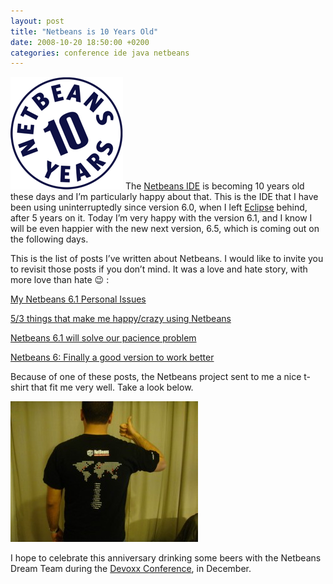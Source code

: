 ```yaml
---
layout: post
title: "Netbeans is 10 Years Old"
date: 2008-10-20 18:50:00 +0200
categories: conference ide java netbeans
---
```


<a href="http://69.89.31.239/~hildeber/wp-content/uploads/2008/10/logo-10y-nb-outline-180.png">![logo-10y-nb-outline-180.png](/images/posts/logo-10y-nb-outline-180.png)</a> The <a href="http://www.netbeans.org/">Netbeans IDE</a> is becoming 10 years old these days and I’m particularly happy about that. This is the IDE that I have been using uninterruptedly since version 6.0, when I left <a href="http://www.eclipse.org/">Eclipse</a> behind, after 5 years on it. Today I’m very happy with the version 6.1, and I know I will be even happier with the new next version, 6.5, which is coming out on the following days.

This is the list of posts I’ve written about Netbeans. I would like to invite you to revisit those posts if you don’t mind. It was a love and hate story, with more love than hate 😉 :

<a href="http://planexstrategy.blogspot.com/2008/05/my-netbeans-61-personal-issues.html">My Netbeans 6.1 Personal Issues</a>

<a href="http://planexstrategy.blogspot.com/2008/04/53-things-that-make-me-happycrazy-using.html">5/3 things that make me happy/crazy using Netbeans</a>

<a href="http://planexstrategy.blogspot.com/2008/03/netbeans-61-will-solve-our-pacience.html">Netbeans 6.1 will solve our pacience problem</a>

<a href="http://planexstrategy.blogspot.com/2007/12/netbeans-6-finally-good-version-to-work.html">Netbeans 6: Finally a good version to work better</a>

Because of one of these posts, the Netbeans project sent to me a nice t-shirt that fit me very well. Take a look below.

<a href="http://69.89.31.239/~hildeber/wp-content/uploads/2008/10/DSC00706.jpg">![DSC00706-300x225.jpg](/images/posts/DSC00706-300x225.jpg)</a>

I hope to celebrate this anniversary drinking some beers with the Netbeans Dream Team during the <a href="http://www.devoxx.com/">Devoxx Conference</a>, in December.
